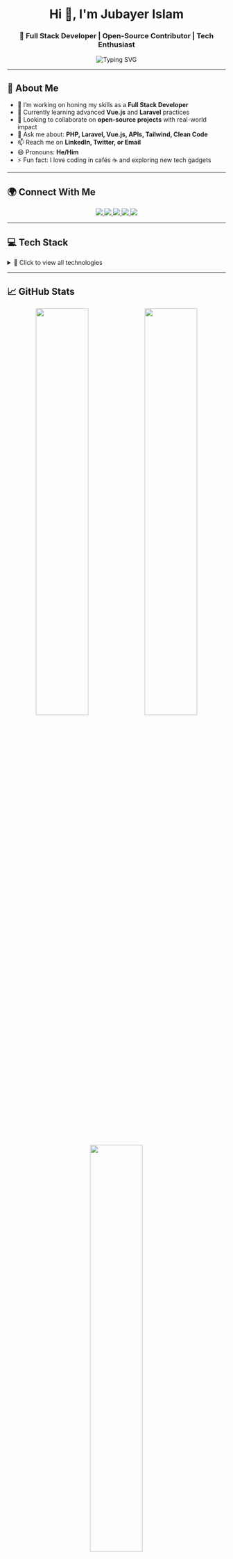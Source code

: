 <h1 align="center">Hi 👋, I'm Jubayer Islam</h1>
<h3 align="center">🚀 Full Stack Developer | Open-Source Contributor | Tech Enthusiast</h3>

<p align="center">
  <img src="https://readme-typing-svg.herokuapp.com?font=Fira+Code&weight=500&size=22&pause=1000&center=true&vCenter=true&width=440&lines=Full+Stack+Web+Developer;Vue.js+%2F+Laravel+Specialist;Tech+Lover+%26+Open+Source+Contributor" alt="Typing SVG" />
</p>

---

## 💫 About Me

- 🔭 I’m working on honing my skills as a **Full Stack Developer**
- 🌱 Currently learning advanced **Vue.js** and **Laravel** practices
- 👯 Looking to collaborate on **open-source projects** with real-world impact
- 💬 Ask me about: **PHP, Laravel, Vue.js, APIs, Tailwind, Clean Code**
- 📫 Reach me on **LinkedIn, Twitter, or Email**
- 😄 Pronouns: **He/Him**
- ⚡ Fun fact: I love coding in cafés ☕ and exploring new tech gadgets

---

## 🌍 Connect With Me

<p align="center">
  <a href="https://linkedin.com/in/yourusername" target="_blank">
    <img src="https://img.shields.io/badge/LinkedIn-0077B5?style=for-the-badge&logo=linkedin&logoColor=white" />
  </a>
  <a href="https://twitter.com/yourusername" target="_blank">
    <img src="https://img.shields.io/badge/Twitter-1DA1F2?style=for-the-badge&logo=twitter&logoColor=white" />
  </a>
  <a href="mailto:youremail@example.com" target="_blank">
    <img src="https://img.shields.io/badge/Gmail-D14836?style=for-the-badge&logo=gmail&logoColor=white" />
  </a>
  <a href="https://yourwebsite.com" target="_blank">
    <img src="https://img.shields.io/badge/Portfolio-000000?style=for-the-badge&logo=firefox&logoColor=white" />
  </a>
  <a href="https://github.com/jubayerislam" target="_blank">
    <img src="https://img.shields.io/badge/GitHub-181717?style=for-the-badge&logo=github&logoColor=white" />
  </a>
</p>

---

## 💻 Tech Stack

<details>
  <summary>🔧 Click to view all technologies</summary>
  <br>
  <p align="center">
    <!-- Display badges from your original stack here -->
    <img src="https://skillicons.dev/icons?i=php,laravel,vue,js,nodejs,html,css,flutter,react,aws,firebase,github,figma,mysql,mongodb,docker,django,tailwind" />
    <br/><br/>
    <img src="https://skillicons.dev/icons?i=git,wordpress,azure,python,nestjs,bootstrap,jquery,nginx,apache,sqlite,vite" />
  </p>
</details>

---

## 📈 GitHub Stats

<p align="center">
  <img src="https://github-readme-stats.vercel.app/api?username=jubayerislam&theme=radical&show_icons=true&hide_border=false&include_all_commits=true&count_private=true" width="49%"/>
  <img src="https://streak-stats.demolab.com?user=jubayerislam&theme=radical&hide_border=false&border_radius=4.5" width="49%"/>
</p>

<p align="center">
  <img src="https://github-readme-stats.vercel.app/api/top-langs/?username=jubayerislam&layout=compact&theme=radical&hide_border=false" width="49%"/>
</p>

---

## 🏆 GitHub Trophies

<p align="center">
  <img src="https://github-profile-trophy.vercel.app/?username=jubayerislam&theme=radical&no-frame=false&no-bg=true&margin-w=10" />
</p>

---

## 🔝 Top Contributed Repositories

<p align="center">
  <img src="https://github-contributor-stats.vercel.app/api?username=jubayerislam&limit=5&theme=dark&combine_all_yearly_contributions=true" />
</p>

---

## 🧭 Visitor Counter

<p align="center">
  <img src="https://count.getloli.com/get/@jubayerislam?theme=rule34" alt="Visitor Count" />
</p>


---

<!-- Proudly created with GPRM ( https://gprm.itsvg.in ) -->
